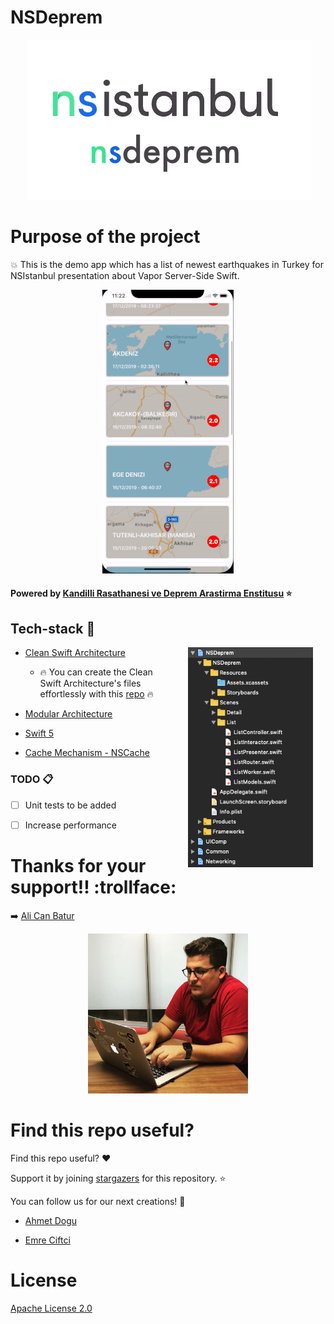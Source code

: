 # NSDeprem

<p align="center">
<img src="images/launch-logo.png" />
</p>


Purpose of the project
======================

:boom: This is the demo app which has a list of newest earthquakes in Turkey for NSIstanbul presentation about Vapor Server-Side Swift.

<p align="center">
<img src="images/nsdeprem-preview.gif" />
</p>

#### Powered by [Kandilli Rasathanesi ve Deprem Arastirma Enstitusu](http://m.koeri.boun.edu.tr/dbs3/) :star: 


## Tech-stack :calling:

<img src="images/clean-modular.png" width="200" align="right" hspace="20">

* [Clean Swift Architecture](https://hackernoon.com/introducing-clean-swift-architecture-vip-770a639ad7bf)

  * :fire: You can create the Clean Swift Architecture's files effortlessly with this [repo](https://github.com/emrcftci/clean-swift-architecture-file-template) :fire:

* [Modular Architecture](https://www.youtube.com/watch?v=tSXFjpio5MA)

* [Swift 5](https://github.com/apple/swift)

* [Cache Mechanism - NSCache](https://www.hackingwithswift.com/example-code/system/how-to-cache-data-using-nscache)

### TODO :clipboard:

- [ ] Unit tests to be added
- [ ] Increase performance


Thanks for your support!! :trollface:
======================

:arrow_right: [Ali Can Batur]()

<p align="center">
<img src="images/alicanbatur.png" />
</p>


Find this repo useful?
======================

Find this repo useful? :heart: 

Support it by joining [stargazers](https://github.com/emrcftci/NSDeprem/stargazers) for this repository. :star:

You can follow us for our next creations! 🤩

* [Ahmet Dogu](https://github.com/vicaren)

* [Emre Ciftci](https://github.com/emrcftci)


License
=======

[Apache License 2.0](https://github.com/emrcftci/NSDeprem/blob/master/LICENSE)